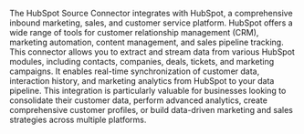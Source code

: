 The HubSpot Source Connector integrates with HubSpot, a comprehensive inbound marketing, sales, and customer service platform. HubSpot offers a wide range of tools for customer relationship management (CRM), marketing automation, content management, and sales pipeline tracking. This connector allows you to extract and stream data from various HubSpot modules, including contacts, companies, deals, tickets, and marketing campaigns. It enables real-time synchronization of customer data, interaction history, and marketing analytics from HubSpot to your data pipeline. This integration is particularly valuable for businesses looking to consolidate their customer data, perform advanced analytics, create comprehensive customer profiles, or build data-driven marketing and sales strategies across multiple platforms.